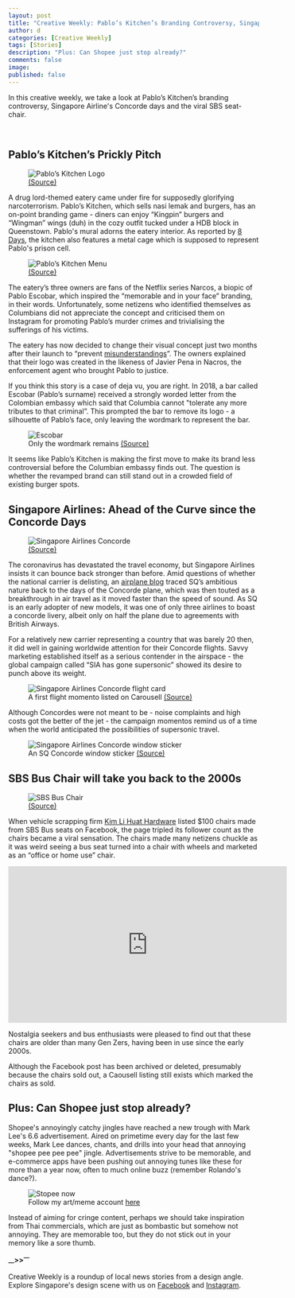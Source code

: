 ```yaml
---
layout: post
title: "Creative Weekly: Pablo’s Kitchen’s Branding Controversy, Singapore Airline's Concorde and the Viral SBS Bus Seat-Chair"
author: d
categories: [Creative Weekly]
tags: [Stories]
description: "Plus: Can Shopee just stop already?"
comments: false
image: 
published: false
---
```


In this creative weekly, we take a look at Pablo’s Kitchen’s branding controversy, Singapore Airline's Concorde days and the viral SBS seat-chair. 

<br>
<h2>Pablo’s Kitchen’s Prickly Pitch</h2>

<figure>
<img src="https://i.imgur.com/aqFqZ6e.jpg" alt="Pablo’s Kitchen Logo">
<figcaption><a href="https://www.facebook.com/pabloskitchensg/photos/a.103607045172803/103608118506029" target="_blank">(Source)</a></figcaption>
</figure>

A drug lord-themed eatery came under fire for supposedly glorifying narcoterrorism. Pablo’s Kitchen, which sells nasi lemak and burgers, has an on-point branding game - diners can enjoy “Kingpin” burgers and “Wingman” wings (duh) in the cozy outfit tucked under a HDB block in Queenstown. Pablo's mural adorns the eatery interior. As reported by <a href="https://www.todayonline.com/8days/eatanddrink/newsandopening/retrenched-sia-steward-opens-pablo-escobar-themed-nasi-lemak-burger" target="_blank">8 Days</a>, the kitchen also features a metal cage which is supposed to represent Pablo's prison cell.   

<figure>
<img src="https://i.imgur.com/kaFaM6i.jpg" alt="Pablo’s Kitchen Menu">
<figcaption><a href="https://www.facebook.com/pabloskitchensg/photos/p.124354393098068/124354393098068" target="_blank">(Source)</a></figcaption>
</figure>

The eatery’s three owners are fans of the Netflix series Narcos, a biopic of Pablo Escobar, which inspired the “memorable and in your face” branding, in their words. Unfortunately, some netizens who identified themselves as Columbians did not appreciate the concept and criticised them on Instagram for promoting Pablo’s murder crimes and trivialising the sufferings of his victims. 

The eatery has now decided to change their visual concept just two months after their launch to “prevent <a href="https://www.instagram.com/p/CPks2chtiKH/" target="_blank">misunderstandings</a>”. The owners explained that their logo was created in the likeness of Javier Pena in Nacros, the enforcement agent who brought Pablo to justice. 

If you think this story is a case of deja vu, you are right. In 2018, a bar called Escobar (Pablo’s surname) received a strongly worded letter from the Colombian embassy which said that Columbia cannot "tolerate any more tributes to that criminal”. This prompted the bar to remove its logo - a silhouette of Pablo’s face, only leaving the wordmark to represent the bar.

<figure>
<img src="https://i.imgur.com/JgDTl6C.jpg" alt="Escobar">
<figcaption>Only the wordmark remains <a href="https://www.straitstimes.com/singapore/colombia-protests-restaurant-in-singapore-named-after-drug-kingpin-pablo-escobar" target="_blank">(Source)</a></figcaption>
</figure>

It seems like Pablo’s Kitchen is making the first move to make its brand less controversial before the Columbian embassy finds out. The question is whether the revamped brand can still stand out in a crowded field of existing burger spots.

<h2>Singapore Airlines: Ahead of the Curve since the Concorde Days</h2>

<figure>
<img src="https://i.imgur.com/54VW2w1.jpg" alt="Singapore Airlines Concorde">
<figcaption><a href="https://mainlymiles.com/2021/06/03/singapore-airlines-concorde-the-full-story/" target="_blank">(Source)</a></figcaption>
</figure>

The coronavirus has devastated the travel economy, but Singapore Airlines insists it can bounce back stronger than before. Amid questions of whether the national carrier is delisting, an <a href="https://mainlymiles.com/2021/06/03/singapore-airlines-concorde-the-full-story/" target="_blank">airplane blog</a> traced SQ’s ambitious nature back to the days of the Concorde plane, which was then touted as a breakthrough in air travel as it moved faster than the speed of sound. As SQ is an early adopter of new models, it was one of only three airlines to boast a concorde livery, albeit only on half the plane due to agreements with British Airways.

For a relatively new carrier representing a country that was barely 20 then, it did well in gaining worldwide attention for their Concorde flights. Savvy marketing established itself as a serious contender in the airspace - the global campaign called “SIA has gone supersonic” showed its desire to punch above its weight. 

<figure>
<img src="https://i.imgur.com/CoBZljh.jpg" alt="Singapore Airlines Concorde flight card">
<figcaption>A first flight momento listed on Carousell <a href="https://www.carousell.sg/p/singapore-london-concorde-1977-sia-first-flight-cover-with-flight-card-282725860/" target="_blank">(Source)</a></figcaption>
</figure>

Although Concordes were not meant to be - noise complaints and high costs got the better of the jet - the campaign momentos remind us of a time when the world anticipated the possibilities of supersonic travel.

<figure>
<img src="https://i.imgur.com/xQlSlUe.jpg" alt="Singapore Airlines Concorde window sticker">
<figcaption>An SQ Concorde window sticker <a href="https://www.ebay.com/itm/SINGAPORE-AIRLINES-CONCORDE-WINDOW-STICKER-SIA-GOES-SUPERSONIC-SQ/124199425696" target="_blank">(Source)</a></figcaption>
</figure>

<h2>SBS Bus Chair will take you back to the 2000s</h2>

<figure>
<img src="https://i.imgur.com/wF7g8X6.jpg" alt="SBS Bus Chair">
<figcaption><a href="https://www.carousell.sg/p/sbs-transit-bus-chair-1089228946/" target="_blank">(Source)</a></figcaption>
</figure>

When vehicle scrapping firm <a href="https://www.facebook.com/kimlihuat/" target="_blank">Kim Li Huat Hardware</a> listed $100 chairs made from SBS Bus seats on Facebook, the page tripled its follower count as the chairs became a viral sensation. The chairs made many netizens chuckle as it was weird seeing a bus seat turned into a chair with wheels and marketed as an “office or home use” chair. 

<div class="video-responsive"><iframe width="560" height="315" src="https://www.youtube.com/embed/nxy9XO5RI1o" title="YouTube video player" frameborder="0" allow="accelerometer; autoplay; clipboard-write; encrypted-media; gyroscope; picture-in-picture" allowfullscreen></iframe></div>

Nostalgia seekers and bus enthusiasts were pleased to find out that these chairs are older than many Gen Zers, having been in use since the early 2000s.

Although the Facebook post has been archived or deleted, presumably because the chairs sold out, a Caousell listing still exists which marked the chairs as sold. 

<h2>Plus: Can Shopee just stop already?</h2>
Shopee's annoyingly catchy jingles have reached a new trough with Mark Lee's 6.6 advertisement. Aired on primetime every day for the last few weeks, Mark Lee dances, chants, and drills into your head that annoying "shopee pee pee pee" jingle. Advertisements strive to be memorable, and e-commerce apps have been pushing out annoying tunes like these for more than a year now, often to much online buzz (remember Rolando's dance?).

<figure>
<img src="https://i.imgur.com/rptw6Vy.png" alt="Stopee now">
<figcaption>Follow my art/meme account <a href="https://www.instagram.com/FLYRLCE/" target="_blank">here</a></figcaption>
</figure>

Instead of aiming for cringe content, perhaps we should take inspiration from Thai commercials, which are just as bombastic but somehow not annoying. They are memorable too, but they do not stick out in your memory like a sore thumb.

<strong><sub>—</sub>><sub></sub>><sup>—</sup></strong>

Creative Weekly is a roundup of local news stories from a design angle. Explore Singapore's design scene with us on <a href="https://www.facebook.com/designinsingapore/">Facebook</a> and <a href="https://www.instagram.com/designinsingapore/">Instagram</a>. 
